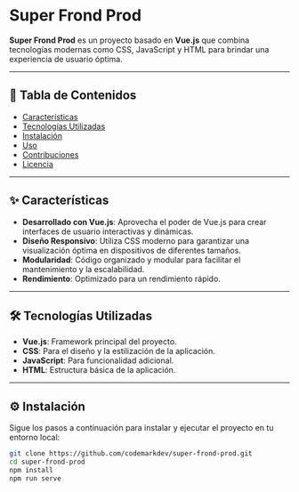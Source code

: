 # Super Frond Prod

**Super Frond Prod** es un proyecto basado en **Vue.js** que combina tecnologías modernas como CSS, JavaScript y HTML para brindar una experiencia de usuario óptima.

---

## 📑 Tabla de Contenidos

- [Características](#características)
- [Tecnologías Utilizadas](#tecnologías-utilizadas)
- [Instalación](#instalación)
- [Uso](#uso)
- [Contribuciones](#contribuciones)
- [Licencia](#licencia)

---

## ✨ Características

- **Desarrollado con Vue.js**: Aprovecha el poder de Vue.js para crear interfaces de usuario interactivas y dinámicas.
- **Diseño Responsivo**: Utiliza CSS moderno para garantizar una visualización óptima en dispositivos de diferentes tamaños.
- **Modularidad**: Código organizado y modular para facilitar el mantenimiento y la escalabilidad.
- **Rendimiento**: Optimizado para un rendimiento rápido.

---

## 🛠 Tecnologías Utilizadas

- **Vue.js**: Framework principal del proyecto.
- **CSS**: Para el diseño y la estilización de la aplicación.
- **JavaScript**: Para funcionalidad adicional.
- **HTML**: Estructura básica de la aplicación.

---

## ⚙️ Instalación

Sigue los pasos a continuación para instalar y ejecutar el proyecto en tu entorno local:

```bash
git clone https://github.com/codemarkdev/super-frond-prod.git
cd super-frond-prod
npm install
npm run serve
